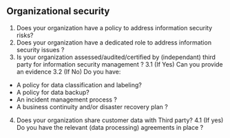 ## Organizational security
1. Does your organization have a policy to address information security risks?
2. Does your organization have a dedicated role to address information security issues ?
3. Is your organization assessed/audited/certified by (independant) third party for information security management ?
3.1 (If Yes) Can you provide an evidence 
3.2 (If No) Do you have:
  * A policy for data classification and labeling?
  * A policy for data backup? 
  * An incident management process ?
  * A business continuity and/or disaster recovery plan ?

4. Does your organization share customer data with Third party?
4.1 (If yes) Do you have the relevant (data processing) agreements in place ?
